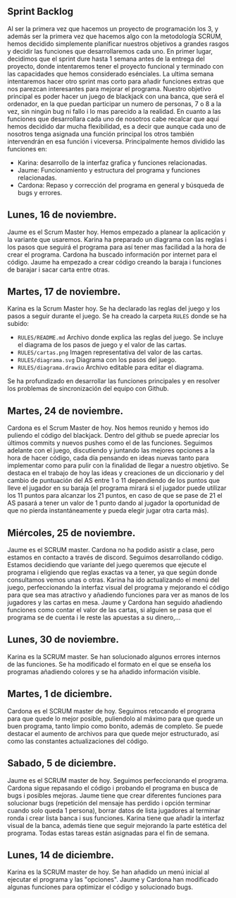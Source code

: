 ## Sprint Backlog

Al ser la primera vez que hacemos un proyecto de programación los 3, y además ser la primera vez que hacemos algo con la metodología SCRUM, hemos decidido simplemente planificar nuestros objetivos a grandes rasgos y decidir las funciones que desarrollaremos cada uno. En primer lugar, decidimos que el sprint dure hasta 1 semana antes de la entrega del proyecto, donde intentaremos tener el proyecto funcional y terminado con las capacidades que hemos considerado esénciales. La ultima semana intentaremos hacer otro sprint mas corto para añadir funciones extras que nos parezcan interesantes para mejorar el programa. Nuestro objetivo principal es poder hacer un juego de blackjack con una banca, que será el ordenador, en la que puedan participar un numero de personas, 7 o 8 a la vez, sin ningún bug ni fallo i lo mas parecido a la realidad. En cuanto a las funciones que desarrollara cada uno de nosotros cabe recalcar que aquí hemos decidido dar mucha flexibilidad, es a decir que aunque cada uno de nosotros tenga asignada una función principal los otros también intervendrán en esa función i viceversa. Principalmente hemos dividido las funciones en: 

- Karina: desarrollo de la interfaz grafica y funciones relacionadas.
- Jaume: Funcionamiento y estructura del programa y funciones relacionadas.
- Cardona: Repaso y corrección del programa en general y búsqueda de bugs y errores.


## Lunes, 16 de noviembre. 

Jaume es el Scrum Master hoy. Hemos empezado a planear la aplicación y la variante que usaremos. Karina ha preparado un diagrama con las reglas i los pasos que seguirá el programa para así tener mas facilidad a la hora de crear el programa. Cardona ha buscado información por internet para el código. Jaume ha empezado a crear código creando la baraja i funciones de barajar i sacar carta entre otras.

## Martes, 17 de noviembre.

Karina es la Scrum Master hoy. Se ha declarado las reglas del juego y los pasos a seguir durante el juego. Se ha creado la carpeta `RULES` donde se ha subido:

 - `RULES/README.md` Archivo donde explica las reglas del juego. Se incluye el diagrama de los pasos de juego y el valor de las cartas.
 - `RULES/cartas.png` Imagen representativa del valor de las cartas.
 - `RULES/diagrama.svg` Diagrama con los pasos del juego.
 - `RULES/diagrama.drawio` Archivo editable para editar el diagrama.

Se ha profundizado en desarrollar las funciones principales y en resolver los problemas de sincronización del equipo con Github.

## Martes, 24 de noviembre.

Cardona es el Scrum Master de hoy. Nos hemos reunido y hemos ido puliendo el código del blackjack. Dentro del github se puede apreciar los últimos commits y nuevos pushes como el de las funciones. Seguimos adelante con el juego, discutiendo y juntando las mejores opciones a la hora de hacer código, cada día pensando en ideas nuevas tanto para implementar como para pulir con la finalidad de llegar a nuestro objetivo. Se destaca en el trabajo de hoy las ideas y creaciones de un diccionario y del cambio de puntuación del AS entre 1 o 11 dependiendo de los puntos que lleve el jugador en su baraja (el programa mirará si el jugador puede utilizar los 11 puntos para alcanzar los 21 puntos, en caso de que se pase de 21 el AS pasará a tener un valor de 1 punto dando al jugador la oportunidad de que no pierda instantáneamente y pueda elegir jugar otra carta más).

## Miércoles, 25 de noviembre.

Jaume es el SCRUM master. Cardona no ha podido asistir a clase, pero estamos en contacto a través de discord. Seguimos desarrollando código. Estamos decidiendo que variante del juego queremos que ejecute el programa i eligiendo que reglas exactas va a tener, ya que según donde consultamos vemos unas o otras. Karina ha ido actualizando el menú del juego, perfeccionando la interfaz visual del programa y mejorando el código para que sea mas atractivo y añadiendo funciones para ver as manos de los jugadores y las cartas en mesa. Jaume y Cardona han seguido añadiendo funciones como contar el valor de las cartas, si alguien se pasa que el programa se de cuenta i le reste las apuestas a su dinero,…

## Lunes, 30 de noviembre.

Karina es la SCRUM master. Se han solucionado algunos errores internos de las funciones. Se ha modificado el formato en el que se enseña los programas añadiendo colores y se ha añadido información visible.

## Martes, 1 de diciembre.

Cardona es el SCRUM master de hoy. Seguimos retocando el programa para que quede lo mejor posible, puliendolo al máximo para que quede un buen programa, tanto limpio como bonito, además de completo. Se puede destacar el aumento de archivos para que quede mejor estructurado, así como las constantes actualizaciones del código.

## Sabado, 5 de diciembre.

Jaume es el SCRUM master de hoy. Seguimos perfeccionando el programa. Cardona sigue repasando el código i probando el programa en busca de bugs i posibles mejoras. Jaume tiene que crear diferentes funciones para solucionar bugs (repetición del mensaje has perdido i opción terminar cuando solo queda 1 persona), borrar datos de lista jugadores al terminar ronda i crear lista banca i sus funciones. Karina tiene que añadir la interfaz visual de la banca, además tiene que seguir mejorando la parte estética del programa. Todas estas tareas están asignadas para el fin de semana.

## Lunes, 14 de diciembre.

Karina es la SCRUM master de hoy. Se han añadido un menú inicial al ejecutar el programa y las "opciones". Jaume y Cardona han modificado algunas funciones para optimizar el código y solucionado bugs.

